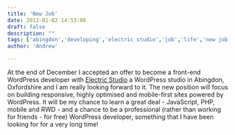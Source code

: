 ```yaml
---
title: 'New Job'
date: 2013-01-02 14:53:06
draft: false
description: ""
tags: ['abingdon','developing','electric studio','job','life','new job','wordpress','wordpress']
author: 'Andrew'

---
```


At the end of December I accepted an offer to become a front-end WordPress developer with [Electric Studio](http://www.electricstudio.co.uk/) a WordPress studio in Abingdon, Oxfordshire and I am really looking forward to it. The new position will focus on building responsive, highly optimised and mobile-first sites powered by WordPress. It will be my chance to learn a great deal - JavaScript, PHP, mobile and RWD - and a chance to be a professional (rather than working for friends - for free) WordPress developer, something that I have been looking for for a very long time!
